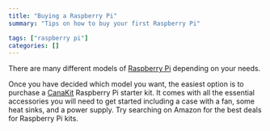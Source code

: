 ```yaml
---
title: "Buying a Raspberry Pi"
summary: "Tips on how to buy your first Raspberry Pi"

tags: ["raspberry pi"]
categories: []
---
```


There are many different models of [Raspberry Pi](https://www.raspberrypi.org/) depending on your needs.

Once you have decided which model you want, the easiest option is to purchase a [CanaKit](https://www.canakit.com/) Raspberry Pi starter kit. It comes with all the essential accessories you will need to get started including a case with a fan, some heat sinks, and a power supply. Try searching on Amazon for the best deals for Raspberry Pi kits.
